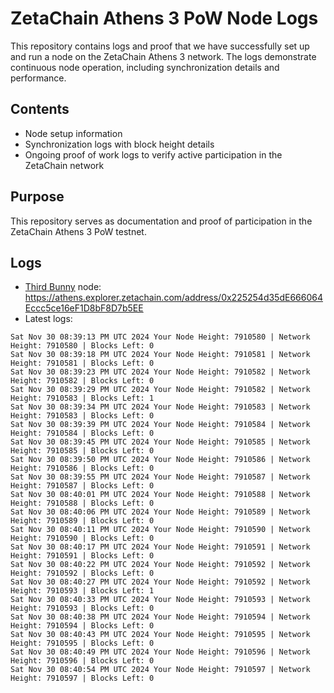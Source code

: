 # ZetaChain Athens 3 PoW Node Logs
This repository contains logs and proof that we have successfully set up and run a node on the ZetaChain Athens 3 network. The logs demonstrate continuous node operation, including synchronization details and performance.

## Contents
- Node setup information
- Synchronization logs with block height details
- Ongoing proof of work logs to verify active participation in the ZetaChain network

## Purpose
This repository serves as documentation and proof of participation in the ZetaChain Athens 3 PoW testnet.

## Logs

- [Third Bunny](https://thirdbunny.xyz/) node: https://athens.explorer.zetachain.com/address/0x225254d35dE666064Eccc5ce16eF1D8bF8D7b5EE
- Latest logs:
```
Sat Nov 30 08:39:13 PM UTC 2024 Your Node Height: 7910580 | Network Height: 7910580 | Blocks Left: 0
Sat Nov 30 08:39:18 PM UTC 2024 Your Node Height: 7910581 | Network Height: 7910581 | Blocks Left: 0
Sat Nov 30 08:39:23 PM UTC 2024 Your Node Height: 7910582 | Network Height: 7910582 | Blocks Left: 0
Sat Nov 30 08:39:29 PM UTC 2024 Your Node Height: 7910582 | Network Height: 7910583 | Blocks Left: 1
Sat Nov 30 08:39:34 PM UTC 2024 Your Node Height: 7910583 | Network Height: 7910583 | Blocks Left: 0
Sat Nov 30 08:39:39 PM UTC 2024 Your Node Height: 7910584 | Network Height: 7910584 | Blocks Left: 0
Sat Nov 30 08:39:45 PM UTC 2024 Your Node Height: 7910585 | Network Height: 7910585 | Blocks Left: 0
Sat Nov 30 08:39:50 PM UTC 2024 Your Node Height: 7910586 | Network Height: 7910586 | Blocks Left: 0
Sat Nov 30 08:39:55 PM UTC 2024 Your Node Height: 7910587 | Network Height: 7910587 | Blocks Left: 0
Sat Nov 30 08:40:01 PM UTC 2024 Your Node Height: 7910588 | Network Height: 7910588 | Blocks Left: 0
Sat Nov 30 08:40:06 PM UTC 2024 Your Node Height: 7910589 | Network Height: 7910589 | Blocks Left: 0
Sat Nov 30 08:40:11 PM UTC 2024 Your Node Height: 7910590 | Network Height: 7910590 | Blocks Left: 0
Sat Nov 30 08:40:17 PM UTC 2024 Your Node Height: 7910591 | Network Height: 7910591 | Blocks Left: 0
Sat Nov 30 08:40:22 PM UTC 2024 Your Node Height: 7910592 | Network Height: 7910592 | Blocks Left: 0
Sat Nov 30 08:40:27 PM UTC 2024 Your Node Height: 7910592 | Network Height: 7910593 | Blocks Left: 1
Sat Nov 30 08:40:33 PM UTC 2024 Your Node Height: 7910593 | Network Height: 7910593 | Blocks Left: 0
Sat Nov 30 08:40:38 PM UTC 2024 Your Node Height: 7910594 | Network Height: 7910594 | Blocks Left: 0
Sat Nov 30 08:40:43 PM UTC 2024 Your Node Height: 7910595 | Network Height: 7910595 | Blocks Left: 0
Sat Nov 30 08:40:49 PM UTC 2024 Your Node Height: 7910596 | Network Height: 7910596 | Blocks Left: 0
Sat Nov 30 08:40:54 PM UTC 2024 Your Node Height: 7910597 | Network Height: 7910597 | Blocks Left: 0
```
